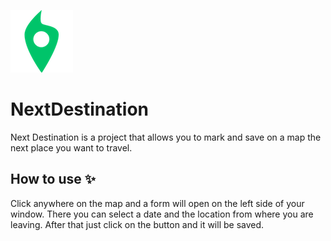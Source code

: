 ![alt text](./icon.png)

# NextDestination
 Next Destination is a project that allows you to mark and save on a map the next place you want to travel.

## How to use ✨
Click anywhere on the map and a form will open on the left side of your window. There you can select a date and the location from where you are leaving.
After that just click on the button and it will be saved.
